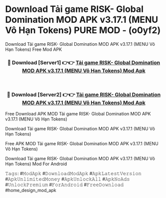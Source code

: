 # Download Tải game RISK- Global Domination MOD APK v3.17.1 (MENU Vô Hạn Tokens) PURE MOD - (o0yf2)
Download Tải game RISK- Global Domination MOD APK v3.17.1 (MENU Vô Hạn Tokens) Free Mod APK

<div align="center">
<h3>🔴 Download [Server1] 👉👉 <a href="https://apk-comot.site?title=Tải_game_RISK-_Global_Domination_MOD_APK_v3.17.1_(MENU_Vô_Hạn_Tokens)">Tải game RISK- Global Domination MOD APK v3.17.1 (MENU Vô Hạn Tokens) Mod Apk</a></h3><br>

<h3>🔴 Download [Server2] 👉👉 <a href="https://apk-comot.site?title=Tải_game_RISK-_Global_Domination_MOD_APK_v3.17.1_(MENU_Vô_Hạn_Tokens)">Tải game RISK- Global Domination MOD APK v3.17.1 (MENU Vô Hạn Tokens) Mod Apk</a></h3>
</div>


Free Download APK MOD Tải game RISK- Global Domination MOD APK v3.17.1 (MENU Vô Hạn Tokens)

Download Tải game RISK- Global Domination MOD APK v3.17.1 (MENU Vô Hạn Tokens) 

Free APK MOD Tải game RISK- Global Domination MOD APK v3.17.1 (MENU Vô Hạn Tokens) 

Download Tải game RISK- Global Domination MOD APK v3.17.1 (MENU Vô Hạn Tokens) Mod For Android

𝚃𝚊𝚐𝚜: #𝙼𝚘𝚍𝙰𝚙𝚔 #𝙳𝚘𝚠𝚗𝚕𝚘𝚊𝚍𝙼𝚘𝚍𝙰𝚙𝚔 #𝙰𝚙𝚔𝙻𝚊𝚝𝚎𝚜𝚝𝚅𝚎𝚛𝚜𝚒𝚘𝚗 #𝙰𝚙𝚔𝚄𝚗𝚕𝚒𝚖𝚒𝚝𝚎𝚍𝙼𝚘𝚗𝚎𝚢 #𝙰𝚙𝚔𝚄𝚗𝚕𝚘𝚌𝚔𝙰𝚕𝚕 #𝙰𝚙𝚔𝙽𝚘𝙰𝚍𝚜 #𝚄𝚗𝚕𝚘𝚌𝚔𝙿𝚛𝚎𝚖𝚒𝚞𝚖 #𝙵𝚘𝚛𝙰𝚗𝚍𝚛𝚘𝚒𝚍 #𝙵𝚛𝚎𝚎𝙳𝚘𝚠𝚗𝚕𝚘𝚊𝚍 #home_design_mod_apk